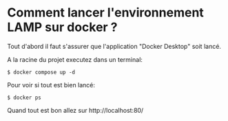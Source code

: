 # Comment lancer l'environnement LAMP sur docker ?

Tout d'abord il faut s'assurer que l'application "Docker Desktop" soit lancé.

A la racine du projet executez dans un terminal:

`` $ docker compose up -d ``

Pour voir si tout est bien lancé:

``$ docker ps``

Quand tout est bon allez sur http://localhost:80/